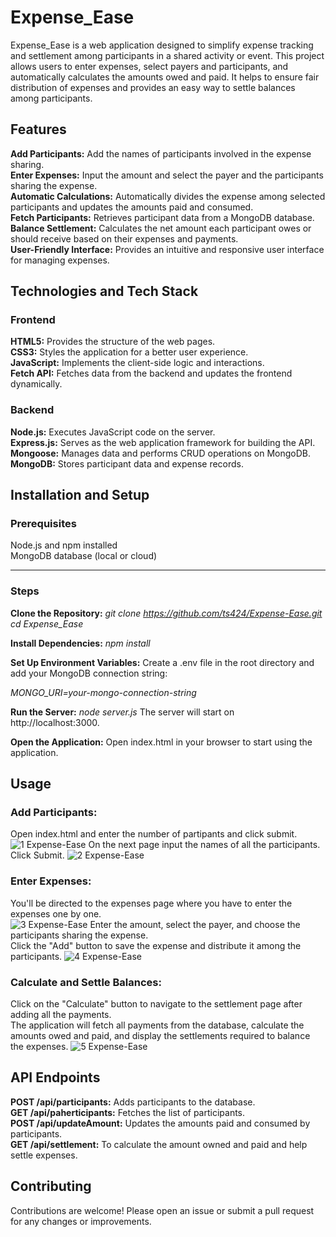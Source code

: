
# Expense_Ease
Expense_Ease is a web application designed to simplify expense tracking and settlement among participants in a shared activity or event. This project allows users to enter expenses, select payers and participants, and automatically calculates the amounts owed and paid. It helps to ensure fair distribution of expenses and provides an easy way to settle balances among participants.

## Features
**Add Participants:** Add the names of participants involved in the expense sharing. <br>
**Enter Expenses:** Input the amount and select the payer and the participants sharing the expense. <br>
**Automatic Calculations:** Automatically divides the expense among selected participants and updates the amounts paid and consumed.<br>
**Fetch Participants:** Retrieves participant data from a MongoDB database.<br>
**Balance Settlement:** Calculates the net amount each participant owes or should receive based on their expenses and payments.<br>
**User-Friendly Interface:** Provides an intuitive and responsive user interface for managing expenses.<br>

## Technologies and Tech Stack
### Frontend
**HTML5:** Provides the structure of the web pages.<br>
**CSS3:** Styles the application for a better user experience.<br>
**JavaScript:** Implements the client-side logic and interactions.<br>
**Fetch API:** Fetches data from the backend and updates the frontend dynamically.<br>

### Backend
**Node.js:** Executes JavaScript code on the server.<br>
**Express.js:** Serves as the web application framework for building the API.<br>
**Mongoose:** Manages data and performs CRUD operations on MongoDB.<br>
**MongoDB:** Stores participant data and expense records.<br>











## Installation and Setup
### Prerequisites
Node.js and npm installed <br>
MongoDB database (local or cloud)

---

### Steps
**Clone the Repository:**
_git clone https://github.com/ts424/Expense-Ease.git
cd Expense_Ease_

**Install Dependencies:**
_npm install_

**Set Up Environment Variables:**
Create a .env file in the root directory and add your MongoDB connection string:

_MONGO_URI=your-mongo-connection-string_

**Run the Server:**
_node server.js_
The server will start on http://localhost:3000.

**Open the Application:**
Open index.html in your browser to start using the application.

## Usage
### Add Participants:
Open index.html and enter the number of partipants and click submit.<br>
![1 Expense-Ease](https://github.com/ts424/Expense-Ease/assets/89158382/2690546f-1dc8-461e-b855-23e9bfd730c3)
On the next page input the names of all the participants. Click Submit.
![2  Expense-Ease](https://github.com/ts424/Expense-Ease/assets/89158382/d4bdc972-2b95-43c5-9e18-dd4c8deb37cf)


### Enter Expenses:
You'll be directed to the expenses page where you have to enter the expenses one by one. <br>
![3 Expense-Ease](https://github.com/ts424/Expense-Ease/assets/89158382/0996a7db-f71e-490d-80b7-e64c5645fa3d)
Enter the amount, select the payer, and choose the participants sharing the expense.<br>
Click the "Add" button to save the expense and distribute it among the participants.
![4 Expense-Ease](https://github.com/ts424/Expense-Ease/assets/89158382/cba2ae0d-93f3-4742-8c62-befb1e010e70)


### Calculate and Settle Balances:
Click on the "Calculate" button to navigate to the settlement page after adding all the payments.<br>
The application will fetch all payments from the database, calculate the amounts owed and paid, and display the settlements required to balance the expenses.
![5 Expense-Ease](https://github.com/ts424/Expense-Ease/assets/89158382/62b595c9-03be-48c0-8035-20632147c03d)

## API Endpoints
**POST /api/participants:** Adds participants to the database. <br>
**GET /api/paherticipants:** Fetches the list of participants.<br>
**POST /api/updateAmount:** Updates the amounts paid and consumed by participants.<br>
**GET /api/settlement:** To calculate the amount owned and paid and help settle expenses.<br>

## Contributing
Contributions are welcome! Please open an issue or submit a pull request for any changes or improvements.

